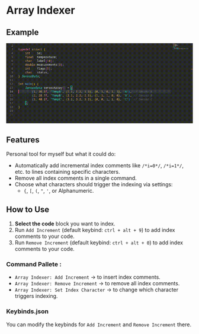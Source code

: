 # Array Indexer

## Example

![video](https://github.com/amin-rosli/array-indexer-vsc/blob/dev1/media/Example.gif)

## Features

Personal tool for myself but what it could do:

- Automatically add incremental index comments like `/*i=0*/`, `/*i=1*/`, etc. to lines containing specific characters.
- Remove all index comments in a single command.
- Choose what characters should trigger the indexing via settings:
  - `{`, `[`, `(`, `"`, `'`, or Alphanumeric.


## How to Use

1. **Select the code** block you want to index.
2. Run `Add Increment` (default keybind: `ctrl + alt + 9`) to add index comments to your code.
3. Run `Remove Increment` (default keybind: `ctrl + alt + 0`) to add index comments to your code.

### Command Pallete :
   - `Array Indexer: Add Increment` → to insert index comments.
   - `Array Indexer: Remove Increment` → to remove all index comments.
   - `Array Indexer: Set Index Character` → to change which character triggers indexing.

### Keybinds.json

You can modify the keybinds for `Add Increment` and `Remove Increment` there.